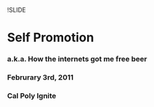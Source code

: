 !SLIDE 
# Self Promotion
### a.k.a. How the internets got me free beer
### Februrary 3rd, 2011
### Cal Poly Ignite
